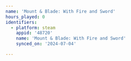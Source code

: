 ```yaml
---
name: 'Mount & Blade: With Fire and Sword'
hours_played: 0
identifiers:
  - platform: steam
    appid: '48720'
    name: 'Mount & Blade: With Fire and Sword'
    synced_on: '2024-07-04'

---
```

